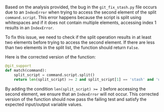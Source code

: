 Based on the analysis provided, the bug in the `git_fix_stash.py` file occurs due to an `IndexError` when trying to access the second element of the split `command.script`. This error happens because the script is split using whitespaces and if it does not contain multiple elements, accessing index 1 results in an `IndexError`.

To fix this issue, we need to check if the split operation results in at least two elements before trying to access the second element. If there are less than two elements in the split list, the function should return `False`.

Here is the corrected version of the function:

```python
@git_support
def match(command):
    split_script = command.script.split()
    return len(split_script) >= 2 and split_script[1] == 'stash' and 'usage:' in command.stderr
```

By adding the condition `len(split_script) >= 2` before accessing the second element, we ensure that an `IndexError` will not occur. This corrected version of the function should now pass the failing test and satisfy the expected input/output variable values.